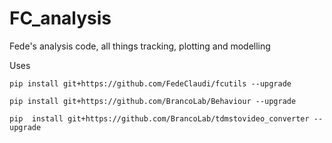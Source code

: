 # FC_analysis
Fede's analysis code, all things tracking, plotting and modelling


Uses
``` 
pip install git+https://github.com/FedeClaudi/fcutils --upgrade
```

```
pip install git+https://github.com/BrancoLab/Behaviour --upgrade
```

```
pip  install git+https://github.com/BrancoLab/tdmstovideo_converter --upgrade
```
